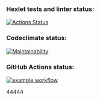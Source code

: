 ### Hexlet tests and linter status:

[![Actions Status](https://github.com/msaprog/frontend-project-lvl1/workflows/hexlet-check/badge.svg)](https://github.com/msaprog/frontend-project-lvl1/actions)

### Codeclimate status:

[![Maintainability](https://api.codeclimate.com/v1/badges/a99a88d28ad37a79dbf6/maintainability)](https://codeclimate.com/github/codeclimate/codeclimate/maintainability)

### GitHub Actions status:

[![example workflow](https://github.com/msaprog/frontend-project-lvl1/actions/workflows/github-actions.yml/badge.svg)](https://github.com/msaprog/frontend-project-lvl1/actions/workflows)

44444
